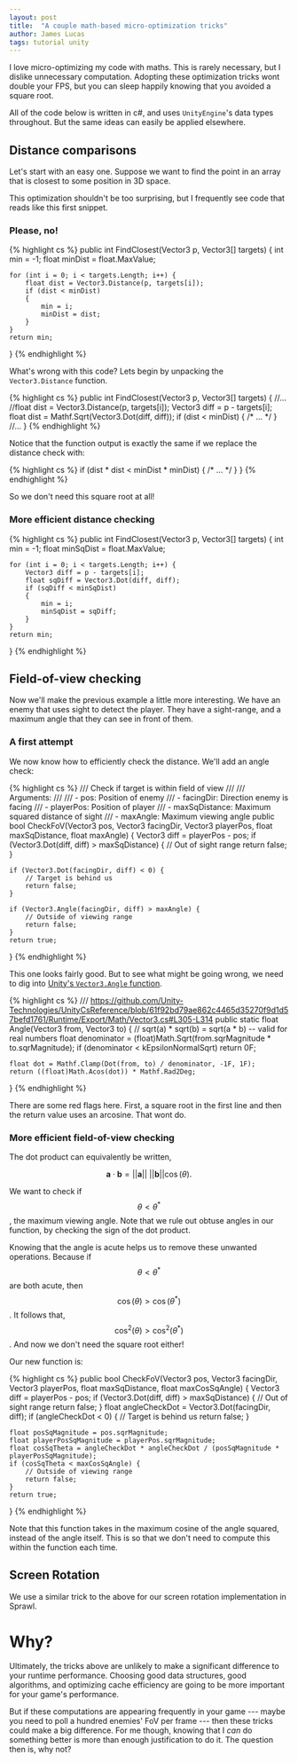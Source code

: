 ```yaml
---
layout: post
title:  "A couple math-based micro-optimization tricks"
author: James Lucas
tags: tutorial unity
---
```


I love micro-optimizing my code with maths. This is rarely necessary, but I dislike unnecessary computation. Adopting these optimization tricks wont double your FPS, but you can sleep happily knowing that you avoided a square root.

<script src="https://polyfill.io/v3/polyfill.min.js?features=es6"></script>
<script id="MathJax-script" async src="https://cdn.jsdelivr.net/npm/mathjax@3/es5/tex-mml-chtml.js"></script>

All of the code below is written in c#, and uses `UnityEngine`'s data types throughout. But the same ideas can easily be applied elsewhere.

## Distance comparisons

Let's start with an easy one. Suppose we want to find the point in an array that is closest to some position in 3D space.

This optimization shouldn't be too surprising, but I frequently see code that reads like this first snippet.

### Please, no!

{% highlight cs %}
public int FindClosest(Vector3 p, Vector3[] targets)
{
    int min = -1;
    float minDist = float.MaxValue;

    for (int i = 0; i < targets.Length; i++) {
        float dist = Vector3.Distance(p, targets[i]);
        if (dist < minDist)
        {
            min = i;
            minDist = dist;
        }
    }
    return min;
}
{% endhighlight %}

What's wrong with this code? Lets begin by unpacking the `Vector3.Distance` function.

{% highlight cs %}
public int FindClosest(Vector3 p, Vector3[] targets)
{
    //...
        //float dist = Vector3.Distance(p, targets[i]);
        Vector3 diff = p - targets[i];
        float dist = Mathf.Sqrt(Vector3.Dot(diff, diff));
        if (dist < minDist) { /* ... */ }
    //...
}
{% endhighlight %}

Notice that the function output is exactly the same if we replace the distance check with:

{% highlight cs %}
if (dist * dist < minDist * minDist) { /* ... */ }
}
{% endhighlight %}

So we don't need this square root at all!

### More efficient distance checking

{% highlight cs %}
public int FindClosest(Vector3 p, Vector3[] targets)
{
    int min = -1;
    float minSqDist = float.MaxValue;

    for (int i = 0; i < targets.Length; i++) {
        Vector3 diff = p - targets[i];
        float sqDiff = Vector3.Dot(diff, diff);
        if (sqDiff < minSqDist)
        {
            min = i;
            minSqDist = sqDiff;
        }
    }
    return min;
}
{% endhighlight %}

## Field-of-view checking

Now we'll make the previous example a little more interesting. We have an enemy that uses sight to detect the player. They have a sight-range, and a maximum angle that they can see in front of them.

### A first attempt

We now know how to efficiently check the distance. We'll add an angle check:

{% highlight cs %}
/// Check if target is within field of view
///
/// Arguments:
///
///    - pos:           Position of enemy
///    - facingDir:     Direction enemy is facing
///    - playerPos:     Position of player
///    - maxSqDistance: Maximum squared distance of sight
///    - maxAngle:      Maximum viewing angle
public bool CheckFoV(Vector3 pos, Vector3 facingDir, Vector3 playerPos, float maxSqDistance, float maxAngle)
{
    Vector3 diff = playerPos - pos;
    if (Vector3.Dot(diff, diff) > maxSqDistance) {
        // Out of sight range
        return false;
    }

    if (Vector3.Dot(facingDir, diff) < 0) {
        // Target is behind us
        return false;
    }

    if (Vector3.Angle(facingDir, diff) > maxAngle) {
        // Outside of viewing range
        return false;
    }
    return true;
}
{% endhighlight %}

This one looks fairly good. But to see what might be going wrong, we need to dig into [Unity's `Vector3.Angle` function](https://github.com/Unity-Technologies/UnityCsReference/blob/61f92bd79ae862c4465d35270f9d1d57befd1761/Runtime/Export/Math/Vector3.cs#L305-L314).

{% highlight cs %}
/// https://github.com/Unity-Technologies/UnityCsReference/blob/61f92bd79ae862c4465d35270f9d1d57befd1761/Runtime/Export/Math/Vector3.cs#L305-L314
public static float Angle(Vector3 from, Vector3 to)
{
    // sqrt(a) * sqrt(b) = sqrt(a * b) -- valid for real numbers
    float denominator = (float)Math.Sqrt(from.sqrMagnitude * to.sqrMagnitude);
    if (denominator < kEpsilonNormalSqrt)
        return 0F;

    float dot = Mathf.Clamp(Dot(from, to) / denominator, -1F, 1F);
    return ((float)Math.Acos(dot)) * Mathf.Rad2Deg;
}
{% endhighlight %}

There are some red flags here. First, a square root in the first line and then the return value uses an arcosine. That wont do.

### More efficient field-of-view checking

The dot product can equivalently be written,

$$\mathbf{a} \cdot \mathbf{b} = || \mathbf{a} || \: ||\mathbf{b}|| \cos(\theta).$$

We want to check if $$\theta < \theta^*$$, the maximum viewing angle. Note that we rule out obtuse angles in our function, by checking the sign of the dot product.

Knowing that the angle is acute helps us to remove these unwanted operations. Because if $$\theta < \theta^*$$ are both acute, then $$\cos(\theta) > \cos(\theta^*)$$. It follows that,
$$\cos^2(\theta) > \cos^2(\theta^*)$$. And now we don't need the square root either!

Our new function is:

{% highlight cs %}
public bool CheckFoV(Vector3 pos, Vector3 facingDir, Vector3 playerPos, float maxSqDistance, float maxCosSqAngle)
{
    Vector3 diff = playerPos - pos;
    if (Vector3.Dot(diff, diff) > maxSqDistance) {
        // Out of sight range
        return false;
    }
    float angleCheckDot = Vector3.Dot(facingDir, diff);
    if (angleCheckDot < 0) {
        // Target is behind us
        return false;
    }

    float posSqMagnitude = pos.sqrMagnitude;
    float playerPosSqMagnitude = playerPos.sqrMagnitude;
    float cosSqTheta = angleCheckDot * angleCheckDot / (posSqMagnitude * playerPosSqMagnitude);
    if (cosSqTheta < maxCosSqAngle) {
        // Outside of viewing range
        return false;
    }
    return true;
}
{% endhighlight %}

Note that this function takes in the maximum cosine of the angle squared, instead of the angle itself. This is so that we don't need to compute this within the function each time.


## Screen Rotation

We use a similar trick to the above for our screen rotation implementation in Sprawl.

# Why?

Ultimately, the tricks above are unlikely to make a significant difference to your runtime performance. Choosing good data structures, good algorithms, and optimizing cache efficiency are going to be more important for your game's performance.

But if these computations are appearing frequently in your game --- maybe you need to poll a hundred enemies' FoV per frame --- then these tricks could make a big difference. For me though, knowing that I _can_ do something better is more than enough justification to do it. The question then is, why not?
